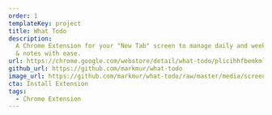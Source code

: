 ```yaml
---
order: 1
templateKey: project
title: What Todo
description:
  A Chrome Extension for your "New Tab" screen to manage daily and weekly tasks
  & notes with ease.
url: https://chrome.google.com/webstore/detail/what-todo/plicihhfbemkmlkclkifeeepocjiogcg
github_url: https://github.com/markmur/what-todo
image_url: https://github.com/markmur/what-todo/raw/master/media/screenshot.png
cta: Install Extension
tags:
  - Chrome Extension
---
```

